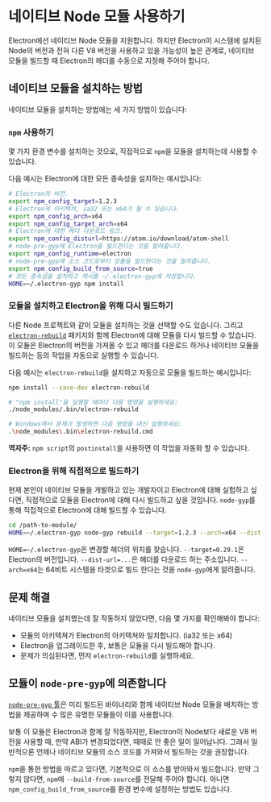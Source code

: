 # 네이티브 Node 모듈 사용하기

Electron에선 네이티브 Node 모듈을 지원합니다. 하지만 Electron이 시스템에 설치된
Node의 버전과 전혀 다른 V8 버전을 사용하고 있을 가능성이 높은 관계로, 네이티브 모듈을
빌드할 때 Electron의 헤더를 수동으로 지정해 주어야 합니다.

## 네이티브 모듈을 설치하는 방법

네이티브 모듈을 설치하는 방법에는 세 가지 방법이 있습니다:

### `npm` 사용하기

몇 가지 환경 변수를 설치하는 것으로, 직접적으로 `npm`을 모듈을 설치하는데 사용할 수
있습니다.

다음 예시는 Electron에 대한 모든 종속성을 설치하는 예시입니다:

```bash
# Electron의 버전.
export npm_config_target=1.2.3
# Electron의 아키텍쳐, ia32 또는 x64가 될 수 있습니다.
export npm_config_arch=x64
export npm_config_target_arch=x64
# Electron에 대한 헤더 다운로드 링크.
export npm_config_disturl=https://atom.io/download/atom-shell
# node-pre-gyp에 Electron을 빌드한다는 것을 알려줍니다.
export npm_config_runtime=electron
# node-pre-gyp에 소스 코드로부터 모듈을 빌드한다는 것을 알려줍니다.
export npm_config_build_from_source=true
# 모든 종속성을 설치하고 캐시를 ~/.electron-gyp에 저장합니다.
HOME=~/.electron-gyp npm install
```

### 모듈을 설치하고 Electron을 위해 다시 빌드하기

다른 Node 프로젝트와 같이 모듈을 설치하는 것을 선택할 수도 있습니다. 그리고
[`electron-rebuild`][electron-rebuild] 패키지와 함께 Electron에 대해 모듈을 다시
빌드할 수 있습니다. 이 모듈은 Electron의 버전을 가져올 수 있고 헤더를 다운로드 하거나
네이티브 모듈을 빌드하는 등의 작업을 자동으로 실행할 수 있습니다.

다음 예시는 `electron-rebuild`을 설치하고 자동으로 모듈을 빌드하는 예시입니다:

```bash
npm install --save-dev electron-rebuild

# "npm install"을 실행할 때마다 다음 명령을 실행하세요:
./node_modules/.bin/electron-rebuild

# Windows에서 문제가 발생하면 다음 명령을 대신 실행하세요:
.\node_modules\.bin\electron-rebuild.cmd
```

**역자주:** `npm script`의 `postinstall`을 사용하면 이 작업을 자동화 할 수 있습니다.

### Electron을 위해 직접적으로 빌드하기

현재 본인이 네이티브 모듈을 개발하고 있는 개발자이고 Electron에 대해 실험하고 싶다면,
직접적으로 모듈을 Electron에 대해 다시 빌드하고 싶을 것입니다. `node-gyp`를 통해
직접적으로 Electron에 대해 빌드할 수 있습니다.

```bash
cd /path-to-module/
HOME=~/.electron-gyp node-gyp rebuild --target=1.2.3 --arch=x64 --dist-url=https://atom.io/download/atom-shell
```

`HOME=~/.electron-gyp`은 변경할 헤더의 위치를 찾습니다. `--target=0.29.1`은
Electron의 버전입니다. `--dist-url=...`은 헤더를 다운로드 하는 주소입니다.
`--arch=x64`는 64비트 시스템을 타겟으로 빌드 한다는 것을 `node-gyp`에게 알려줍니다.

## 문제 해결

네이티브 모듈을 설치했는데 잘 작동하지 않았다면, 다음 몇 가지를 확인해봐야 합니다:

* 모듈의 아키텍쳐가 Electron의 아키텍쳐와 일치합니다. (ia32 또는 x64)
* Electron을 업그레이드한 후, 보통은 모듈을 다시 빌드해야 합니다.
* 문제가 의심된다면, 먼저 `electron-rebuild`를 실행하세요.

## 모듈이 `node-pre-gyp`에 의존합니다

[`node-pre-gyp` 툴][node-pre-gyp]은 미리 빌드된 바이너리와 함께 네이티브 Node 모듈을
배치하는 방법을 제공하며 수 많은 유명한 모듈들이 이를 사용합니다.

보통 이 모듈은 Electron과 함께 잘 작동하지만, Electron이 Node보다 새로운 V8 버전을
사용할 때, 만약 ABI가 변경되었다면, 때때로 안 좋은 일이 일어납니다. 그래서 일반적으론
언제나 네이티브 모듈의 소스 코드를 가져와서 빌드하는 것을 권장합니다.

`npm`을 통한 방법을 따르고 있다면, 기본적으로 이 소스를 받아와서 빌드합니다. 만약
그렇지 않다면, `npm`에 `--build-from-source`를 전달해 주어야 합니다. 아니면
`npm_config_build_from_source`를 환경 변수에 설정하는 방법도 있습니다.

[electron-rebuild]: https://github.com/paulcbetts/electron-rebuild
[node-pre-gyp]: https://github.com/mapbox/node-pre-gyp
